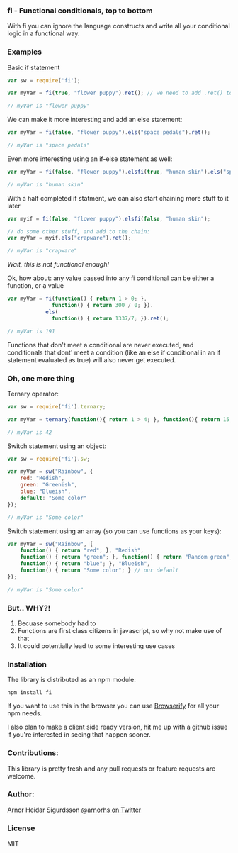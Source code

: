 ### fi - Functional conditionals, top to bottom

With fi you can ignore the language constructs and write all your conditional logic in a functional way.

### Examples

Basic if statement

```javascript
var sw = require('fi');

var myVar = fi(true, "flower puppy").ret(); // we need to add .ret() to get the value of a statement

// myVar is "flower puppy"
```

We can make it more interesting and add an else statement:

```javascript
var myVar = fi(false, "flower puppy").els("space pedals").ret();

// myVar is "space pedals"
```

Even more interesting using an if-else statement as well:

```javascript
var myVar = fi(false, "flower puppy").elsfi(true, "human skin").els("space pedals").ret();

// myVar is "human skin"
```

With a half completed if statment, we can also start chaining more stuff to it later

```javascript
var myif = fi(false, "flower puppy").elsfi(false, "human skin");

// do some other stuff, and add to the chain:
var myVar = myif.els("crapware").ret();

// myVar is "crapware"
```

*Wait, this is not functional enough!*

Ok, how about: any value passed into any fi conditional can be either a function, or a value

```javascript
var myVar = fi(function() { return 1 > 0; },
              function() { return 300 / 0; }).
            els(
              function() { return 1337/7; }).ret();

// myVar is 191
```

Functions that don't meet a conditional are never executed, and conditionals that dont' meet a
condition (like an else if conditional in an if statement evaluated as true) will also never
get executed.

### Oh, one more thing

Ternary operator:

```javascript
var sw = require('fi').ternary;

var myVar = ternary(function(){ return 1 > 4; }, function(){ return 15; }, function() { return 42; });

// myVar is 42
```

Switch statement using an object:

```javascript
var sw = require('fi').sw;

var myVar = sw("Rainbow", {
    red: "Redish",
    green: "Greenish",
    blue: "Blueish",
    default: "Some color"
});

// myVar is "Some color"
```

Switch statement using an array (so you can use functions as your keys):

```javascript
var myVar = sw("Rainbow", [
    function() { return "red"; }, "Redish",
    function() { return "green"; }, function() { return "Random green"; },
    function() { return "blue"; }, "Blueish",
    function() { return "Some color"; } // our default
});

// myVar is "Some color"
```

### But.. WHY?!

1. Becuase somebody had to
2. Functions are first class citizens in javascript, so why not make use of that
3. It could potentially lead to some interesting use cases

### Installation

The library is distributed as an npm module:

    npm install fi

If you want to use this in the browser you can use [Browserify](https://github.com/substack/node-browserify) for all your npm needs.

I also plan to make a client side ready version, hit me up with a github issue if you're interested in seeing that happen sooner.

### Contributions:

This library is pretty fresh and any pull requests or feature requests are welcome.

### Author:

Arnor Heidar Sigurdsson
[@arnorhs on Twitter](http://twitter.com/arnorhs/)

### License

MIT
